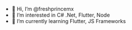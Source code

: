- 👋 Hi, I’m @freshprincemx
- 👀 I’m interested in C# .Net, Flutter, Node 
- 🌱 I’m currently learning Flutter, JS Frameworks

<!---
freshprincemx/freshprincemx is a ✨ special ✨ repository because its `README.md` (this file) appears on your GitHub profile.
You can click the Preview link to take a look at your changes.
--->
